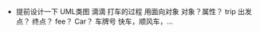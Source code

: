 - 提前设计一下 UML类图
  滴滴 打车的过程
  用面向对象  对象？属性？
    trip
        出发点？
        终点？
        fee？
        Car？
            车牌号
        快车，顺风车，...
        


